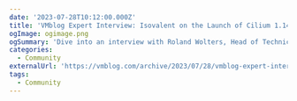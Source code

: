 ```yaml
---
date: '2023-07-28T10:12:00.000Z'
title: 'VMblog Expert Interview: Isovalent on the Launch of Cilium 1.14'
ogImage: ogimage.png
ogSummary: 'Dive into an interview with Roland Wolters, Head of Technical Marketing at Isovalent, to find out more about the new Cilium 1.14 release and the community'
categories:
  - Community
externalUrl: 'https://vmblog.com/archive/2023/07/28/vmblog-expert-interview-isovalent-on-the-launch-of-cilium-1-14.aspx'
tags:
  - Community
---
```

